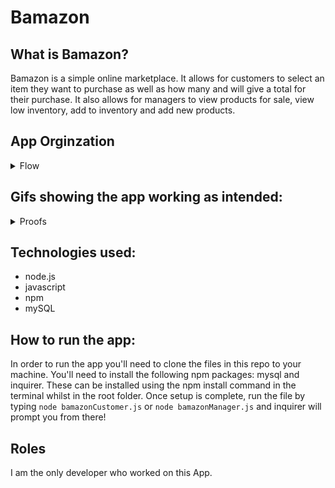 # Bamazon

## What is Bamazon?
Bamazon is a simple online marketplace. It allows for customers to select an item they want to purchase as well as how many and will give a total for their purchase.
It also allows for managers to view products for sale, view low inventory, add to inventory and add new products.

## App Orginzation 

<details><summary>Flow</summary>
<p>

## Customer App

* The app starts by listing all the items for sale according to the mySQL database and asks what the user would like to buy.
* Once the user has decided what they want to purchase they are asked how many they would like to buy.
* If the purchase is successful a total is displayed to the user.
* If the user trys to purchase more items than are available then the program denies the purchase.

## Manager App

* The app starts with an inquirer prompt asking the user what action they would like to perform.

##### View Products for Sale:
* The list of available items is displayed taking data from the mySQL database.

##### View Low Inventory: 
* A list of low inventory items is displayed.
* This list is formulated by checking the database to see which items have a quantity below 5 in this case.

#### Add to Inventory: 
* The user is presented with an inquirer prompt asking them to select and item.
* It then asks how many of the specified item the user would like to add.
* The program takes info from the database and outputs a new total based on user input.

#### Add New Product:
* The user is presented with an inquirer promt asking them to insert data for a new item.
* Each piece of informtaion is stored into a single object and is inserted into the database as a new item.
</p>
</details>



## Gifs showing the app working as intended:

<details><summary>Proofs</summary>
<p>

## Customer App

#### Shows customer successfuly making purchase:
![App Screenshot](/assets/images/customersuccess.gif)

#### Shows the customer requesting more than is available:
![App Screenshot](/assets/images/customerfailure.gif)

## Manager App

#### Shows the manager list function working: 
![App Screenshot](assets/images/managersale.gif)

#### Shows the manager view low inventory function:
![App Screenshot](assets/images/managerlow.gif)

#### Shows the manager add to inventory function:
![App Screenshot](assets/images/manageraddinv.gif)

#### Shows add new product function: 
![App Screenshot](assets/images/managernew.png)
![App Screenshot](assets/images/managernew2.png)


</p>
</details>

## Technologies used: 
* node.js
* javascript
* npm 
* mySQL

## How to run the app: 
In order to run the app you'll need to clone the files in this repo to your machine.
You'll need to install the following npm packages: mysql and inquirer. These can be installed using the npm install command
in the terminal whilst in the root folder. Once setup is complete, run the file by typing ```node bamazonCustomer.js``` or ```node bamazonManager.js``` and inquirer will prompt you from there!

## Roles
I am the only developer who worked on this App.
